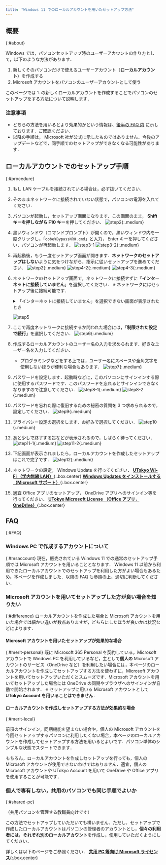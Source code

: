 ```yaml
---
title: "Windows 11 でのローカルアカウントを用いたセットアップ方法"
---
```


## 概要
{:#about}

Windows では，パソコンセットアップ時のユーザーアカウントの作り方として，以下のような方法があります．

1. 新しくそのパソコンだけで使えるユーザーアカウント（**ローカルアカウント**）を作成する
1. Microsoft アカウントをパソコンのユーザーアカウントとして使う

このページでは 1. の新しくローカルアカウントを作成することでパソコンのセットアップをする方法について説明します．

### 注意事項
- どちらの方法を用いるとより効果的かという情報は、[後半の FAQ 内](#difference) に示しております．ご確認ください．
- 以降の手順は， Microsoft 社が公式に示したものではありません．今後のアップデートなどで，同手順でのセットアップができなくなる可能性があります．

## ローカルアカウントでのセットアップ手順
{:#procedure}

1. もし LAN ケーブルを接続されている場合は，必ず抜いてください．
1. そのままネットワークに接続されていない状態で，パソコンの電源を入れてください．
1. パソコンが起動し，セットアップ画面になります．この画面のまま， **Shift キーを押しながら F10 キー**を押してください．
   ![step2](step2.webp){:.medium}
1. 黒いウィンドウ（コマンドプロンプト）が開くので，黒いウィンドウ内を一度クリックし，「`oobe¥BypassNRO.cmd`」と入力， Enter キーを押してください．パソコンが再起動します．
   ![step3-1](step3-1.webp)
   ![step3-2](step3-2.webp){:.medium}
1. 再起動後，もう一度セットアップ画面が開きます．**ネットワークのセットアップはしない**ように気をつけながら，指示に従いセットアップを進めてください．
   ![step2](step2.webp){:.medium}
   ![step4-2](step4-2.webp){:.medium}
   ![step4-3](step4-3.webp){:.medium}
1. ネットワークのセットアップ画面で，ネットワークに接続せずに「**インターネットに接続していません**」を選択してください．
   ※ ネットワークにはセットアップ後に接続可能です．
    <details>
      <summary>「インターネットに接続していません」を選択できない画面が表示されたとき</summary>

      **Shift キーを押しながら F10 キー**を押し，手順 3. に戻ってください．
    </details>

   ![step5](step5.webp)
1. ここで再度ネットワークに接続するか問われた場合には，「**制限された設定で続行**」を選択してください．
   ![step6](step6.webp){:.medium}
1. 作成するローカルアカウントのユーザー名の入力を求められます．好きなユーザー名を入力してください．
   - プログラミングなどをする上では，ユーザー名にスペースや全角文字を使用しないほうが便利な場合もあります．
   ![step7](step7.webp){:.medium}
1. パスワードを設定します．起動時などに，このパソコンにサインインする際に使用するパスワードです．このパスワードを忘れるとサインインできなくなりますので注意してください．
   ![step8-1](step8-1.webp){:.medium}
   ![step8-2](step8-2.webp){:.medium}
1. パスワードを忘れた際に復旧するための秘密の質問を 3 つ求められるので，設定してください．
   ![step9](step9.webp){:.medium}
1. プライバシー設定の選択をします．お好みで選択してください．
   ![step10](step10.webp){:.medium}
1. あと少しで終了する旨などが表示されるので，しばらく待ってください．
   ![step11-1](step11-1.webp){:.medium}
   ![step11-2](step11-2.webp){:.medium}
1. 下記画面が表示されましたら，ローカルアカウントを作成したセットアップはこれで完了です．
   ![step12](step12.webp){:.medium}
1. ネットワークの設定， Windows Update を行ってください．
   **[UTokyo Wi-Fi （学内無線 LAN）](/utokyo_wifi/)**{:.box.center}
   **[Windows Updates をインストールする（Microsoft サポート）](https://support.microsoft.com/ja-jp/windows/windows-%E3%81%AE%E6%9B%B4%E6%96%B0-3c5ae7fc-9fb6-9af1-1984-b5e0412c556a)**{:.box.center}
1. 適宜 Office アプリのセットアップ， OneDrive アプリへのサインイン等を行ってください．
   **[UTokyo Microsoft License （Office アプリ，OneDrive）](/microsoft/)**{:.box.center}


## FAQ
{:#FAQ}

### Windows PC で作成するアカウントについて
{:#msaccount}
現在，販売されている Windows 11 での通常のセットアップ手順では Microsoft アカウントを用いることとなります． Windows 11 以前から利用できたローカルアカウントでのセットアップを利用した方がよい場合もあるため，本ページを作成しました．以降の FAQ も参照の上，適切に判断してください．

### Microsoft アカウントを用いてセットアップした方が良い場合を知りたい
{:#difference}
ローカルアカウントを作成した場合と Microsoft アカウントを用いた場合では細かい違いが数点ありますが，どちらにしたほうが良いかは状況などによります．

#### Microsoft アカウントを用いたセットアップが効果的な場合
{:#merit-personal}
既に Microsoft 365 Personal を契約している，Microsoft アカウントで Windows PC を利用しているなど，主として**個人の** Microsoft アカウントのサービス（OneDrive など）を利用したい場合には，本ページのローカルアカウントを作成してセットアップする方法を使わずに，Microsoft アカウントを用いてセットアップいただくとスムーズです．Microsoft アカウントを用いてセットアップした場合には OneDrive の同期やブラウザへのサインインが自動で開始されます．
※ セットアップに用いる Microsoft アカウントとして **UTokyo Account を用いることはできません**．

#### ローカルアカウントを作成しセットアップする方法が効果的な場合
{:#merit-local}

前項のサインイン，同期機能を望まない場合や，個人の Microsoft アカウントを今回セットアップするパソコンに利用したくない場合，本ページのローカルアカウントを作成してセットアップする方法を用いるとよいです．パソコン単体のシンプルな状態でスタートできます．

もちろん，ローカルアカウントを作成しセットアップを行っても，個人の Microsoft アカウントが使用できないわけではありません．適宜，個人の Microsoft アカウントや UTokyo Account を用いて OneDrive や Office アプリを使用することが可能です．

### 個人で専有しない，共用のパソコンでも同じ手順でよいか
{:#shared-pc}

（共用パソコンを管理する教職員向けです）

この方法でセットアップしていただいても構いません．ただし，セットアップで作成したローカルアカウントはパソコンの管理者のアカウントとし，**個々の利用者には，それぞれ別のローカルアカウント**を作成し，使用していただくようにしてください．

詳しくは以下のページをご参照ください．
**[共用 PC 等向け Microsoft ライセンス](https://univtokyo.sharepoint.com/sites/utokyoaccount/SitePages/Microsoft-license-for-shared-PC.aspx)**{:.box.center}
